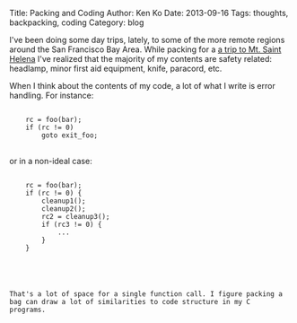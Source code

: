 Title: Packing and Coding
Author: Ken Ko
Date: 2013-09-16
Tags: thoughts, backpacking, coding
Category: blog

I've been doing some day trips, lately, to some of the more remote 
regions around the San Francisco Bay Area. While packing for a 
[a trip to Mt. Saint Helena](http://kenkophoto.com/mount-st-helenas-north-peak.html) 
I've realized that the majority of my contents are safety related:
headlamp, minor first aid equipment, knife, paracord, etc. 

When I think about the contents of my code, a lot of what I write is
error handling. For instance:

<pre>
<code>
    rc = foo(bar);
    if (rc != 0) 
        goto exit_foo;
</code>
</pre>

or in a non-ideal case:

<pre>
<code>
    rc = foo(bar);
    if (rc != 0) {
        cleanup1();
        cleanup2();
        rc2 = cleanup3();
        if (rc3 != 0) {
            ...
        }
    }
</ocde>
</pre>

That's a lot of space for a single function call. I figure packing a
bag can draw a lot of similarities to code structure in my C programs.
